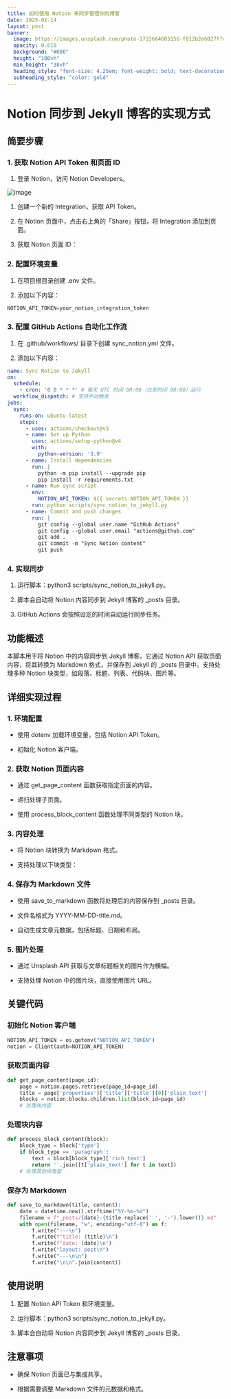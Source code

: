 ```yaml
---
title: 如何使用 Notion 来同步管理你的博客
date: 2025-02-14
layout: post
banner:
  image: https://images.unsplash.com/photo-1733664603156-f812b2e6027f?crop=entropy&cs=tinysrgb&fit=max&fm=jpg&ixid=M3w2OTIwMzJ8MHwxfHJhbmRvbXx8fHx8fHx8fDE3Mzk1MDEzMjR8&ixlib=rb-4.0.3&q=80&w=1080
  opacity: 0.618
  background: "#000"
  height: "100vh"
  min_height: "38vh"
  heading_style: "font-size: 4.25em; font-weight: bold; text-decoration: underline"
  subheading_style: "color: gold"
---
```


# Notion 同步到 Jekyll 博客的实现方式

## 简要步骤

### 1. 获取 Notion API Token 和页面 ID

1. 登录 Notion，访问 Notion Developers。

![image](https://prod-files-secure.s3.us-west-2.amazonaws.com/a7a0cc5a-89b9-4cda-8686-1fba0ca52f40/d19c1afe-dea5-4312-9333-786b0ba83054/image.png?X-Amz-Algorithm=AWS4-HMAC-SHA256&X-Amz-Content-Sha256=UNSIGNED-PAYLOAD&X-Amz-Credential=ASIAZI2LB4666D7ECHSZ%2F20250214%2Fus-west-2%2Fs3%2Faws4_request&X-Amz-Date=20250214T024844Z&X-Amz-Expires=3600&X-Amz-Security-Token=IQoJb3JpZ2luX2VjEPv%2F%2F%2F%2F%2F%2F%2F%2F%2F%2FwEaCXVzLXdlc3QtMiJIMEYCIQCh5mLxN9WECwkfzYKzDIAT%2B%2BtSLs2%2B0j1XJUYm0554WQIhAMCRDb382%2F5yt5ZaI1qoL0Mfb4ft3gXNu8kiJE%2B0nfGZKv8DCCMQABoMNjM3NDIzMTgzODA1Igx2ZOZUaRUbDgCGfOMq3AMtHAPHF2aZDZDFDbkNOGqL6krFih8nZul%2FiOzHTMYW%2F%2ByunPlE2qIfNQCr5Mjd9y2QyxKxVfF%2FD%2B6dAcRWX0yV5EoO2JYFRyXWdvLSIfZWKv3E3mcYy0zrjmJ2x8I929OTT%2FA7wWQRacHmOwhW7KNzuJ7oAI%2B8aZV65Qyhmk%2F0gbbCD5wTwqvELjyreXjJHfDuNe4Rozbf4jw8vydsiAIr%2Fz51Evlr9OWathxtIliNsYPominYxDjQWDKy77v89CNlwIXPhuXT7icP0O9NKDcS2BPWIggznvkZK%2F7c4o6%2FtpEbWKz%2B5VeG3xDngKmz8mYG6JWJNKeCTE96W3hLgWH6AlnwSNpH7BEDWm9mbEIx8y1xLVcTLYNnqG9xv4NMSh6KUoujdZfCSzSB1B012YwzVSeokujyX771TmLc8hrxTBVw6uAyBZgDKcENvSEBiNnFay9%2Bvb92kn6%2Ben1AdbUAqprYnjXqZCvzyplanrAjcI7mUZu%2Fz%2F0Ej9o3%2BLCqJJRtA5ePMEkJJnQs3qBTC6gJAZHpsyITJ%2Bz3NESgvX5XWxPkQVhNmGXsbQL390EcVEeiP6W89%2FVCK%2FWtKOlHd6G8soQQOEFaJwpnFH1XAcWdds5xf31fiw9MXsJoOjCo0bq9BjqkAdTd5YLOQQsDsvx%2Bo9wEUkaLlzRILnUwOVOYsl3WVH%2Fo4IcvW5d7T26YIq4llsqJ7T7PQT2ej4VQxrp7qZJ%2BSSm4Gx5j7iW8ILLrFP4vPgB6mo%2FCwNbUz5l1jQMQqxU2%2BLCci3qR2%2FWhSZxG%2BNn%2ByjnvjNHL16xqAHRLNacNVsbrdSTaJULtZWK59wHNBA%2F1aLm0uhKYt1jaPVoLCeL0zRB2MsqR&X-Amz-Signature=6ea351fd0c0c20db995dede85f2e8f2e4e03f80c00b1355a65aaf8bd5d81dd43&X-Amz-SignedHeaders=host&x-id=GetObject)

1. 创建一个新的 Integration，获取 API Token。

1. 在 Notion 页面中，点击右上角的「Share」按钮，将 Integration 添加到页面。

1. 获取 Notion 页面 ID：


### 2. 配置环境变量

1. 在项目根目录创建 .env 文件。

1. 添加以下内容：

```javascript
NOTION_API_TOKEN=your_notion_integration_token
```

### 3. 配置 GitHub Actions 自动化工作流

1. 在 .github/workflows/ 目录下创建 sync_notion.yml 文件。

1. 添加以下内容：

```yaml
name: Sync Notion to Jekyll
on:
  schedule:
    - cron: '0 0 * * *' # 每天 UTC 时间 00:00（北京时间 08:00）运行
  workflow_dispatch: # 支持手动触发
jobs:
  sync:
    runs-on: ubuntu-latest
    steps:
      - uses: actions/checkout@v3
      - name: Set up Python
        uses: actions/setup-python@v4
        with:
          python-version: '3.9'
      - name: Install dependencies
        run: |
          python -m pip install --upgrade pip
          pip install -r requirements.txt
      - name: Run sync script
        env:
          NOTION_API_TOKEN: ${{ secrets.NOTION_API_TOKEN }}
        run: python scripts/sync_notion_to_jekyll.py
      - name: Commit and push changes
        run: |
          git config --global user.name "GitHub Actions"
          git config --global user.email "actions@github.com"
          git add .
          git commit -m "Sync Notion content"
          git push
```

### 4. 实现同步

1. 运行脚本：python3 scripts/sync_notion_to_jekyll.py。

1. 脚本会自动将 Notion 内容同步到 Jekyll 博客的 _posts 目录。

1. GitHub Actions 会按照设定的时间自动运行同步任务。

## 功能概述

本脚本用于将 Notion 中的内容同步到 Jekyll 博客。它通过 Notion API 获取页面内容，将其转换为 Markdown 格式，并保存到 Jekyll 的 _posts 目录中。支持处理多种 Notion 块类型，如段落、标题、列表、代码块、图片等。

## 详细实现过程

### 1. 环境配置

- 使用 dotenv 加载环境变量，包括 Notion API Token。

- 初始化 Notion 客户端。

### 2. 获取 Notion 页面内容

- 通过 get_page_content 函数获取指定页面的内容。

- 递归处理子页面。

- 使用 process_block_content 函数处理不同类型的 Notion 块。

### 3. 内容处理

- 将 Notion 块转换为 Markdown 格式。

- 支持处理以下块类型：


### 4. 保存为 Markdown 文件

- 使用 save_to_markdown 函数将处理后的内容保存到 _posts 目录。

- 文件名格式为 YYYY-MM-DD-title.md。

- 自动生成文章元数据，包括标题、日期和布局。

### 5. 图片处理

- 通过 Unsplash API 获取与文章标题相关的图片作为横幅。

- 支持处理 Notion 中的图片块，直接使用图片 URL。

## 关键代码

### 初始化 Notion 客户端

```python
NOTION_API_TOKEN = os.getenv("NOTION_API_TOKEN")
notion = Client(auth=NOTION_API_TOKEN)
```

### 获取页面内容

```python
def get_page_content(page_id):
    page = notion.pages.retrieve(page_id=page_id)
    title = page['properties']['title']['title'][0]['plain_text']
    blocks = notion.blocks.children.list(block_id=page_id)
    # 处理块内容
```

### 处理块内容

```python
def process_block_content(block):
    block_type = block['type']
    if block_type == 'paragraph':
        text = block[block_type]['rich_text']
        return ''.join([t['plain_text'] for t in text])
    # 处理其他块类型
```

### 保存为 Markdown

```python
def save_to_markdown(title, content):
    date = datetime.now().strftime("%Y-%m-%d")
    filename = f"_posts/{date}-{title.replace(' ', '-').lower()}.md"
    with open(filename, "w", encoding="utf-8") as f:
        f.write("---\n")
        f.write(f"title: {title}\n")
        f.write(f"date: {date}\n")
        f.write("layout: post\n")
        f.write("---\n\n")
        f.write("\n\n".join(content))
```

## 使用说明

1. 配置 Notion API Token 和环境变量。

1. 运行脚本：python3 scripts/sync_notion_to_jekyll.py。

1. 脚本会自动将 Notion 内容同步到 Jekyll 博客的 _posts 目录。

## 注意事项

- 确保 Notion 页面已与集成共享。

- 根据需要调整 Markdown 文件的元数据和格式。